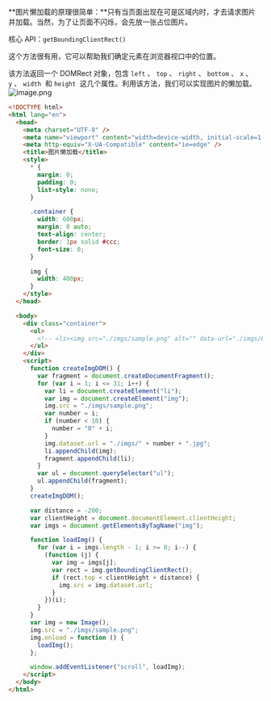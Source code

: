 **图片懒加载的原理很简单：**只有当页面出现在可是区域内时，才去请求图片并加载。当然，为了让页面不闪烁，会先放一张占位图片。

核心 API：`getBoundingClientRect()`

这个方法很有用，它可以帮助我们确定元素在浏览器视口中的位置。

该方法返回一个 DOMRect 对象，包含 `left` 、 `top` 、 `right` 、 `bottom` 、 `x` 、 `y` 、 `width`  和 `height`  这几个属性。利用该方法，我们可以实现图片的懒加载。
![image.png](https://cdn.nlark.com/yuque/0/2021/png/365194/1615123417250-81d8dab9-1508-4017-8db7-58d263591645.png#align=left&display=inline&height=626&margin=%5Bobject%20Object%5D&name=image.png&originHeight=626&originWidth=1364&size=223410&status=done&style=stroke&width=1364)

```html
<!DOCTYPE html>
<html lang="en">
  <head>
    <meta charset="UTF-8" />
    <meta name="viewport" content="width=device-width, initial-scale=1.0" />
    <meta http-equiv="X-UA-Compatible" content="ie=edge" />
    <title>图片懒加载</title>
    <style>
      * {
        margin: 0;
        padding: 0;
        list-style: none;
      }

      .container {
        width: 600px;
        margin: 0 auto;
        text-align: center;
        border: 1px solid #ccc;
        font-size: 0;
      }

      img {
        width: 400px;
      }
    </style>
  </head>

  <body>
    <div class="container">
      <ul>
        <!-- <li><img src="./imgs/sample.png" alt="" data-url="./imgs/01.jpg" /></li> -->
      </ul>
    </div>
    <script>
      function createImgDOM() {
        var fragment = document.createDocumentFragment();
        for (var i = 1; i <= 31; i++) {
          var li = document.createElement("li");
          var img = document.createElement("img");
          img.src = "./imgs/sample.png";
          var number = i;
          if (number < 10) {
            number = "0" + i;
          }
          img.dataset.url = "./imgs/" + number + ".jpg";
          li.appendChild(img);
          fragment.appendChild(li);
        }
        var ul = document.querySelector("ul");
        ul.appendChild(fragment);
      }
      createImgDOM();

      var distance = -200;
      var clientHeight = document.documentElement.clientHeight;
      var imgs = document.getElementsByTagName("img");

      function loadImg() {
        for (var i = imgs.length - 1; i >= 0; i--) {
          (function (j) {
            var img = imgs[j];
            var rect = img.getBoundingClientRect();
            if (rect.top < clientHeight + distance) {
              img.src = img.dataset.url;
            }
          })(i);
        }
      }
      var img = new Image();
      img.src = "./imgs/sample.png";
      img.onload = function () {
        loadImg();
      };

      window.addEventListener("scroll", loadImg);
    </script>
  </body>
</html>
```
